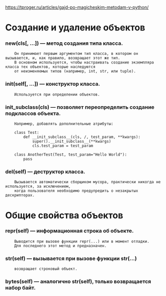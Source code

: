 https://tproger.ru/articles/gajd-po-magicheskim-metodam-v-python/

# Создание и удаление объектов

### __new__(cls[, ...]) — метод создания типа класса.
```
    Он принимает первым аргументом тип класса, в котором он вызывается, и, как правило, возвращает этот же тип. 
    В основном используется, чтобы настраивать создание экземпляра класса тех объектов, которые наследуются 
    от неизменяемых типов (например, int, str, или tuple).
```

### __init__(self[, ...]) — конструктор класса. 
```
    Используется при определении объектов.
```

### __init_subclass__(cls) — позволяет переопределить создание подклассов объекта.
```
    Например, добавлять дополнительные атрибуты:
    
    class Test:
        def __init_subclass__(cls, /, test_param, **kwargs):
            super().__init_subclass__(**kwargs)
            cls.test_param = test_param
    
    class AnotherTest(Test, test_param="Hello World"):
        pass
```

### __del__(self) — деструктор класса. 
```
    Вызывается автоматически сборщиком мусора, практически никогда не используется, за исключением, 
    когда пользователя необходимо предупредить о незакрытых дескрипторах.
```

# Общие свойства объектов

###  __repr__(self) — информационная строка об объекте.
```
    Выводится при вызове функции repr(...) или в момент отладки. 
    Для последнего этот метод и предназначен. 
```

### __str__(self) — вызывается при вызове функции str(...)
```
    возвращает строковый объект. 
```

### __bytes__(self) — аналогично __str__(self), только возвращается набор байт.